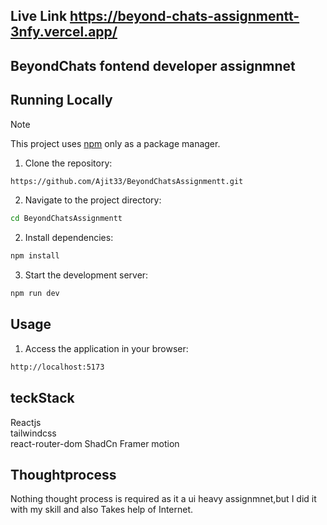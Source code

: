 ## Live Link https://beyond-chats-assignmentt-3nfy.vercel.app/ 

## BeyondChats fontend developer assignmnet  

## Running Locally

> [!NOTE]  
> This project uses [npm](https://npm.io/) only as a package manager.

1. Clone the repository:

```bash
https://github.com/Ajit33/BeyondChatsAssignmentt.git
```

2. Navigate to the project directory:

```bash
cd BeyondChatsAssignmentt
```

2. Install dependencies:

```bash
npm install
```



3. Start the development server:

```bash
npm run dev
```

## Usage

1. Access the application in your browser:

```bash
http://localhost:5173
```


## teckStack
Reactjs \
tailwindcss \
react-router-dom 
ShadCn
Framer motion


## Thoughtprocess

Nothing thought process is required as it a ui heavy assignmnet,but I did it with my skill and also Takes help of Internet.
